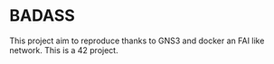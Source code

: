 # BADASS
This project aim to reproduce thanks to GNS3 and docker an FAI like network. This is a 42 project.
